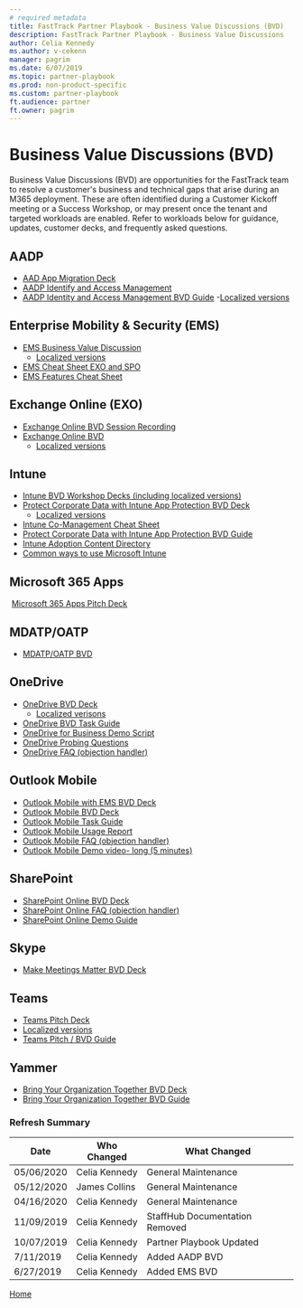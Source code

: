 ```yaml
---  
# required metadata  
title: FastTrack Partner Playbook - Business Value Discussions (BVD)
description: FastTrack Partner Playbook - Business Value Discussions
author: Celia Kennedy
ms.author: v-cekenn
manager: pagrim
ms.date: 6/07/2019
ms.topic: partner-playbook  
ms.prod: non-product-specific  
ms.custom: partner-playbook  
ft.audience: partner
ft.owner: pagrim
---  
```


# Business Value Discussions (BVD)

​Business Value Discussions (BVD) are opportunities for the FastTrack team to resolve a customer's business and technical gaps that arise during an M365 deployment. These are often identified during a Customer Kickoff meeting or a Success Workshop, ​​or may present once the tenant and targeted workloads are enabled. Refer to workloads below for guidance, updates, customer decks, and frequently asked questions.

## AADP

- [AAD App Migration Deck](https://aka.ms/AA75mhb)
- [AADP Identify and Access Management](https://ftdocs-bcm.azureedge.net/public/playbook-aadp-identity-and-access-management-bvd-deck-en-us-v1)
- [AADP Identity and Access Management BVD Guide](https://ftdocs-bcm.azureedge.net/public/playbook-guidence-aadp-identityandacessmanagement-v1)
    -[Localized versions](https://ftdocs-bcm.azureedge.net/public/aadp-identity-access-management-bvd-deck-localized-v1.docx)

## Enterprise Mobility & Security (EMS)

- [EMS Business Value Discussion](https://fasttrack-docs.microsoft.com/collateral/ems-content.html)
  - [Localized versions](https://ftdocs-bcm.azureedge.net/public/ems-bvd-localized-list-v1.docx)
- [EMS Cheat Sheet EXO and SPO](https://ftdocs-bcm.azureedge.net/public/playbook-ems-cheat-sheet-exo-and-spo-v1)
- [EMS Features Cheat Sheet](https://ftdocs-bcm.azureedge.net/public/playbook-ems-features-cheat-sheet-v1)

## Exchange Online (EXO)

- [Exchange Online BVD Session Recording](http://aka.ms/exobvd)
- [Exchange Online BVD](https://ftdocs-bcm.azureedge.net/public/en-us-exchangeonline-businessvaluediscussion-v1.pptx)
  - [Localized versions](https://ftdocs-bcm.azureedge.net/public/ja-jp-exchangeonline-businessvaluediscussion-v1.pptx)
  
## Intune

- [Intune BVD Workshop Decks (including localized versions)](https://ftdocs-bcm.azureedge.net/public/playbook-localized-intune-bvd-workshop-decks)
- [Prote​ct Corporate​ Data with Intune App Protection BVD Deck](https://ftdocs-bcm.azureedge.net/public/playbook-intune-protect-corporate-data-en-us-v1)
  - [Localized versions](https://ftdocs-bcm.azureedge.net/public/intune-protect-corporate-data-localized-list-v1.docx)
- [Intune Co-Management Cheat Sheet](https://ftdocs-bcm.azureedge.net/public/playbook-intune-co-management-cheet-sheet-v1)
- [Protect Cor​​​porate Data with In​​tune A​​​p​​p Protection BVD Guide](https://ftdocs-bcm.azureedge.net/public/playbook-protect-corporate-data-intune-app-protection-guide-v1)
- [Intune Adoption Content Directory](https://ftdocs-bcm.azureedge.net/public/playbook-intune-adoption-content-directory-v1)
- [Common ways to use Microsoft Intune](https://docs.microsoft.com/en-us/intune/fundamentals/common-scenarios)

## Microsoft 365 Apps
​​​
[​Microsoft 365 Apps Pitch Deck](https://ftdocs-bcm.azureedge.net/public/partner-0365-pitch-deck-v1.pdf)

## MDATP/OATP

- [MDATP/OATP BVD](https://ftdocs-bcm.azureedge.net/public/en-us-mdatp-oatp-bvd-v1.pptx)

## OneDrive

- [OneDrive BVD Deck](https://aka.ms/enOneDriveBVDDeck)
  - [Localized verisons](https://ftdocs-bcm.azureedge.net/public/localized-onedrive-bvd-deck-v1.docx)
- [OneDrive BVD​ Ta​​sk Guide](​https://ftdocs-bcm.azureedge.net/public/playbook-onedrive-bvd-task-guide-v1)
- [OneDrive for Business Demo Script](https://ftdocs-bcm.azureedge.net/public/palybook-onedrive-for-business-demo-script-v1)
- [OneDrive Probing Questions](https://aka.ms/OneDriveProbingQuestions)
- [OneDrive FAQ (objection handler)](https://aka.ms/FRPHubOneDriveObjectionHandler)

## Outlook Mobile

- [Outlook Mobile with EMS BVD Deck](https://ftdocs-bcm.azureedge.net/public/playbook-outlook-mobile-ems-bvd-deck)
- [Outlook Mobile BVD Deck](https://ftdocs-bcm.azureedge.net/public/playbook-outlook-mobile-bvd-deck-v1)
- [​Outlook Mobile Task Guide](https://ftdocs-bcm.azureedge.net/public/playbook-outlook-mobile-guide-v1)
- [Outlo​ok Mobile Usage Report](https://ftdocs-bcm.azureedge.net/public/playbook-outlook-mobile-usage-report-v1)
- [Outlook Mobile FAQ (objection handler)](https://ftdocs-bcm.azureedge.net/public/objection-handlers-faq-outlook-mobile-v1.pdf)
- [Outlook Mobile Demo video- long (5 minutes)](https://aka.ms/OLMobileDemo)

## SharePoint

- [SharePoint Online BVD Deck](https://ftdocs-bcm.azureedge.net/public/playbook-sharepoint-bvd-deck-v1)
- [SharePoint Online FAQ (objection handler)](https://ftdocs-bcm.azureedge.net/public/playbook-sharepoint-online-faq-objection-handler-v1)
- [SharePoint Online Demo Guide](https://ftdocs-bcm.azureedge.net/public/palybook-sharepoint-online-demo-guide-v1)

## Skype

- [Make Meetings Matter BVD Deck](https://ftdocs-bcm.azureedge.net/public/playbook-sfb-make-meetings-matter-deck-v1)

## Teams

- [Teams Pitch Deck](https://ftdocs-bcm.azureedge.net/public/teams-customer-pitch-deck-v1.pptx)
- [Localized versions](https://ftdocs-bcm.azureedge.net/public/localized-teams-pitch-deck-v1.docx)
- [Tea​​ms Pitch / BVD Guide](https://ftdocs-bcm.azureedge.net/public/teams-bvd-guidance-v1.pdf)

## Yammer

- [B​​ring Your Organiza​​​​tion Together BVD Deck](​​​​​https://ftdocs-bcm.azureedge.net/public/playbook-yammer-bring-your-organization-together-deck-v1)
- [​​​​Bring Your Organization Together BVD Guide](https://ftdocs-bcm.azureedge.net/public/playbook-yammer-bring-your-organization-together-guide-v1)

### Refresh Summary

| Date       | Who Changed       | What Changed              |
| ---------- | ----------------- | ------------------------- |
| 05/06/2020  | Celia Kennedy    | General Maintenance|
| 05/12/2020  | James Collins    | General Maintenance|
| 04/16/2020  | Celia Kennedy    | General Maintenance|
| 11/09/2019  | Celia Kennedy    | StaffHub Documentation Removed|
| 10/07/2019  | Celia Kennedy    | Partner Playbook Updated|
| 7/11/2019  | Celia Kennedy     | Added AADP BVD|
| 6/27/2019  | Celia Kennedy     | Added EMS BVD|

[Home](http://partner-docs.microsoft.com)
